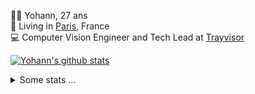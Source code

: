 <p>
  👨🏻 <bold>Yohann</bold>, 27 ans<br/>
  💼 Living in <a href="https://www.google.com/maps?q=paris">Paris</a>, France<br/>
  💻 Computer Vision Engineer and Tech Lead at <a href="https://trayvisor.com/">Trayvisor</a><br/>
</p>

<a href="https://github.com/anuraghazra/github-readme-stats"><img align="center" src="https://github-readme-stats-go94hl40s-yohann84l.vercel.app//api?username=yohann84L&show_icons=true&include_all_commits=true" alt="Yohann's github stats" /> </a>


<details>
  <summary>Some stats ...</summary><br/>
  

<!--START_SECTION:waka-->
![Code Time](http://img.shields.io/badge/Code%20Time-1%2C163%20hrs%2038%20mins-blue)

![Profile Views](http://img.shields.io/badge/Profile%20Views-0-blue)

**🐱 My GitHub Data** 

> 📦 440.9 kB Used in GitHub's Storage 
 > 
> 🏆 1,323 Contributions in the Year 2024
 > 
> 🚫 Not Opted to Hire
 > 
> 📜 26 Public Repositories 
 > 
> 🔑 21 Private Repositories 
 > 
**I'm an Early 🐤** 

```text
🌞 Morning                17646 commits       ████████░░░░░░░░░░░░░░░░░   30.76 % 
🌆 Daytime                32601 commits       ██████████████░░░░░░░░░░░   56.82 % 
🌃 Evening                6993 commits        ███░░░░░░░░░░░░░░░░░░░░░░   12.19 % 
🌙 Night                  133 commits         ░░░░░░░░░░░░░░░░░░░░░░░░░   00.23 % 
```
📅 **I'm Most Productive on Wednesday** 

```text
Monday                   10751 commits       █████░░░░░░░░░░░░░░░░░░░░   18.74 % 
Tuesday                  10702 commits       █████░░░░░░░░░░░░░░░░░░░░   18.65 % 
Wednesday                12161 commits       █████░░░░░░░░░░░░░░░░░░░░   21.20 % 
Thursday                 11577 commits       █████░░░░░░░░░░░░░░░░░░░░   20.18 % 
Friday                   11086 commits       █████░░░░░░░░░░░░░░░░░░░░   19.32 % 
Saturday                 370 commits         ░░░░░░░░░░░░░░░░░░░░░░░░░   00.64 % 
Sunday                   726 commits         ░░░░░░░░░░░░░░░░░░░░░░░░░   01.27 % 
```


📊 **This Week I Spent My Time On** 

```text
🕑︎ Time Zone: Europe/Paris

💬 Programming Languages: 
JSON                     38 mins             ██████░░░░░░░░░░░░░░░░░░░   24.38 % 
YAML                     32 mins             █████░░░░░░░░░░░░░░░░░░░░   20.56 % 
Other                    21 mins             ███░░░░░░░░░░░░░░░░░░░░░░   13.70 % 
Python                   21 mins             ███░░░░░░░░░░░░░░░░░░░░░░   13.53 % 
Bash                     12 mins             ██░░░░░░░░░░░░░░░░░░░░░░░   07.57 % 

🔥 Editors: 
VS Code                  2 hrs 39 mins       █████████████████████████   100.00 % 

💻 Operating System: 
Mac                      2 hrs 39 mins       █████████████████████████   100.00 % 
```

**I Mostly Code in Python** 

```text
Python                   27 repos            ██████████████░░░░░░░░░░░   56.25 % 
Jupyter Notebook         4 repos             ██░░░░░░░░░░░░░░░░░░░░░░░   08.33 % 
JavaScript               3 repos             ██░░░░░░░░░░░░░░░░░░░░░░░   06.25 % 
HTML                     2 repos             █░░░░░░░░░░░░░░░░░░░░░░░░   04.17 % 
Shell                    1 repo              █░░░░░░░░░░░░░░░░░░░░░░░░   02.08 % 
```




 Last Updated on 30/11/2024 00:38:21 UTC
<!--END_SECTION:waka-->
